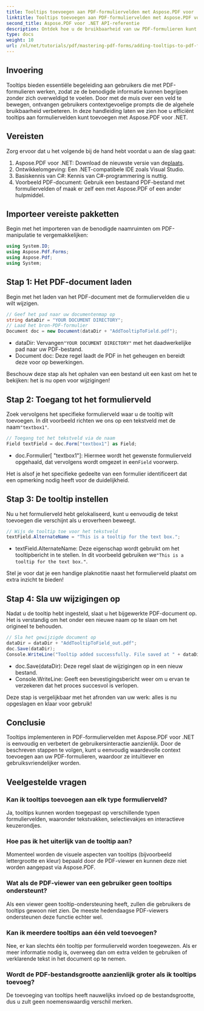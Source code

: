 ```yaml
---
title: Tooltips toevoegen aan PDF-formuliervelden met Aspose.PDF voor .NET
linktitle: Tooltips toevoegen aan PDF-formuliervelden met Aspose.PDF voor .NET
second_title: Aspose.PDF voor .NET API-referentie
description: Ontdek hoe u de bruikbaarheid van uw PDF-formulieren kunt verbeteren door informatieve tooltips toe te voegen aan formuliervelden met Aspose.PDF voor .NET. Deze stapsgewijze handleiding leidt u door het proces.
type: docs
weight: 10
url: /nl/net/tutorials/pdf/mastering-pdf-forms/adding-tooltips-to-pdf-form-fields/
---
```

## Invoering

Tooltips bieden essentiële begeleiding aan gebruikers die met PDF-formulieren werken, zodat ze de benodigde informatie kunnen begrijpen zonder zich overweldigd te voelen. Door met de muis over een veld te bewegen, ontvangen gebruikers contextgevoelige prompts die de algehele bruikbaarheid verbeteren. In deze handleiding laten we zien hoe u efficiënt tooltips aan formuliervelden kunt toevoegen met Aspose.PDF voor .NET.

## Vereisten

Zorg ervoor dat u het volgende bij de hand hebt voordat u aan de slag gaat:

1.  Aspose.PDF voor .NET: Download de nieuwste versie van de[plaats](https://releases.aspose.com/pdf/net/).
2. Ontwikkelomgeving: Een .NET-compatibele IDE zoals Visual Studio.
3. Basiskennis van C#: Kennis van C#-programmering is nuttig.
4. Voorbeeld PDF-document: Gebruik een bestaand PDF-bestand met formuliervelden of maak er zelf een met Aspose.PDF of een ander hulpmiddel.

## Importeer vereiste pakketten

Begin met het importeren van de benodigde naamruimten om PDF-manipulatie te vergemakkelijken:

```csharp
using System.IO;
using Aspose.Pdf.Forms;
using Aspose.Pdf;
using System;
```

## Stap 1: Het PDF-document laden

Begin met het laden van het PDF-document met de formuliervelden die u wilt wijzigen.

```csharp
// Geef het pad naar uw documentenmap op
string dataDir = "YOUR DOCUMENT DIRECTORY";
// Laad het bron-PDF-formulier
Document doc = new Document(dataDir + "AddTooltipToField.pdf");
```

-  dataDir: Vervangen`"YOUR DOCUMENT DIRECTORY"` met het daadwerkelijke pad naar uw PDF-bestand.
- Document doc: Deze regel laadt de PDF in het geheugen en bereidt deze voor op bewerkingen.

Beschouw deze stap als het ophalen van een bestand uit een kast om het te bekijken: het is nu open voor wijzigingen!

## Stap 2: Toegang tot het formulierveld

 Zoek vervolgens het specifieke formulierveld waar u de tooltip wilt toevoegen. In dit voorbeeld richten we ons op een tekstveld met de naam`"textbox1"`.

```csharp
// Toegang tot het tekstveld via de naam
Field textField = doc.Form["textbox1"] as Field;
```

- doc.Formulier[ "textbox1"]: Hiermee wordt het gewenste formulierveld opgehaald, dat vervolgens wordt omgezet in een`Field` voorwerp. 

Het is alsof je het specifieke gedeelte van een formulier identificeert dat een opmerking nodig heeft voor de duidelijkheid.

## Stap 3: De tooltip instellen

Nu u het formulierveld hebt gelokaliseerd, kunt u eenvoudig de tekst toevoegen die verschijnt als u eroverheen beweegt.

```csharp
// Wijs de tooltip toe voor het tekstveld
textField.AlternateName = "This is a tooltip for the text box.";
```

-  textField.AlternateName: Deze eigenschap wordt gebruikt om het tooltipbericht in te stellen. In dit voorbeeld gebruiken we`"This is a tooltip for the text box."`.

Stel je voor dat je een handige plaknotitie naast het formulierveld plaatst om extra inzicht te bieden!

## Stap 4: Sla uw wijzigingen op

Nadat u de tooltip hebt ingesteld, slaat u het bijgewerkte PDF-document op. Het is verstandig om het onder een nieuwe naam op te slaan om het origineel te behouden.

```csharp
// Sla het gewijzigde document op
dataDir = dataDir + "AddTooltipToField_out.pdf";
doc.Save(dataDir);
Console.WriteLine("Tooltip added successfully. File saved at " + dataDir);
```

- doc.Save(dataDir): Deze regel slaat de wijzigingen op in een nieuw bestand.
- Console.WriteLine: Geeft een bevestigingsbericht weer om u ervan te verzekeren dat het proces succesvol is verlopen.

Deze stap is vergelijkbaar met het afronden van uw werk: alles is nu opgeslagen en klaar voor gebruik!

## Conclusie

Tooltips implementeren in PDF-formuliervelden met Aspose.PDF voor .NET is eenvoudig en verbetert de gebruikersinteractie aanzienlijk. Door de beschreven stappen te volgen, kunt u eenvoudig waardevolle context toevoegen aan uw PDF-formulieren, waardoor ze intuïtiever en gebruiksvriendelijker worden.

## Veelgestelde vragen

### Kan ik tooltips toevoegen aan elk type formulierveld?
Ja, tooltips kunnen worden toegepast op verschillende typen formuliervelden, waaronder tekstvakken, selectievakjes en interactieve keuzerondjes.

### Hoe pas ik het uiterlijk van de tooltip aan?
Momenteel worden de visuele aspecten van tooltips (bijvoorbeeld lettergrootte en kleur) bepaald door de PDF-viewer en kunnen deze niet worden aangepast via Aspose.PDF.

### Wat als de PDF-viewer van een gebruiker geen tooltips ondersteunt?
Als een viewer geen tooltip-ondersteuning heeft, zullen die gebruikers de tooltips gewoon niet zien. De meeste hedendaagse PDF-viewers ondersteunen deze functie echter wel.

### Kan ik meerdere tooltips aan één veld toevoegen?
Nee, er kan slechts één tooltip per formulierveld worden toegewezen. Als er meer informatie nodig is, overweeg dan om extra velden te gebruiken of verklarende tekst in het document op te nemen.

### Wordt de PDF-bestandsgrootte aanzienlijk groter als ik tooltips toevoeg?
De toevoeging van tooltips heeft nauwelijks invloed op de bestandsgrootte, dus u zult geen noemenswaardig verschil merken.
